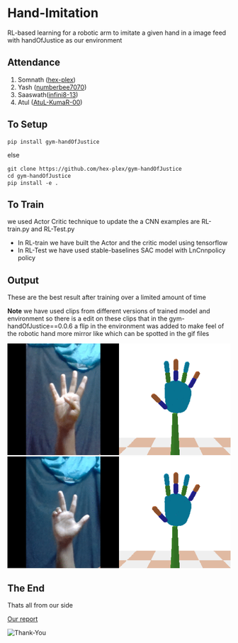 # Hand-Imitation
RL-based learning for a robotic arm to imitate a given hand in a image feed
with handOfJustice as our environment


## Attendance
1. Somnath ([hex-plex](https://github.com/hex-plex))
2. Yash ([numberbee7070](https://github.com/numberbee7070))
3. Saaswath([infini8-13](https://github.com/infini8-13))
4. Atul ([AtuL-KumaR-00](https://github.com/AtuL-KumaR-00))

## To Setup 
``` console
pip install gym-handOfJustice
```
else
``` console
git clone https://github.com/hex-plex/gym-handOfJustice
cd gym-handOfJustice
pip install -e .
```
## To Train

we used Actor Critic technique to update the a CNN
examples are RL-train.py and RL-Test.py 
- In RL-train we have built the Actor and the critic model using tensorflow
- In RL-Test we have used stable-baselines SAC model with LnCnnpolicy policy


## Output
These are the best result after training over a limited amount of time

**Note** 
we have used clips from different versions of trained model and environment so there is a edit on these clips that in the gym-handOfJustice==0.0.6 a flip in the environment was added to make feel of the robotic hand more mirror like which can be spotted in the gif files

![Output-1](/normal&four_diff.gif?raw=true)
![Output-2](/3Pose.gif?raw=true)

## The End
Thats all from our side

[Our report](https://docs.google.com/document/d/1_qCllQiJLehKjnqM8FxTcfWmQpp4JSpf9QeZYaxmxv0/edit?usp=sharing)


![Thank-You](/Thank_You.gif?raw=true)


